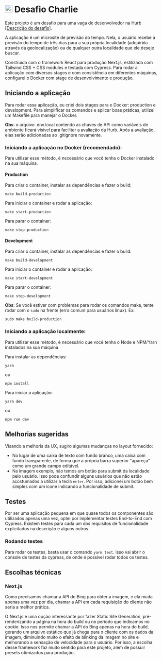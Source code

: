 # <img src="https://avatars1.githubusercontent.com/u/7063040?v=4&s=200.jpg" alt="HU" width="24" /> Desafio Charlie

Este projeto é um desafio para uma vaga de desenvolvedor na Hurb [[Descrição do desafio](README.description.pt.md)].


A aplicação é um microsite de previsão do tempo. Nela, o usuário recebe a previsão do tempo de três dias para a sua própria localidade (adquirida através da geolocalização) ou de qualquer outra localidade que ele deseje buscar.

Construída com o framework React para produção Next.js, estilizada com Tailwind CSS + CSS modules e testada com Cypress. Para rodar a aplicação com diversos stages e com consistência em diferentes máquinas, configurei o Docker com stage de desenvolvimento e produção.


## Iniciando a aplicação 

Para rodar essa aplicação, eu criei dois stages para o Docker: production e development. 
Para simplificar os comandos e aplicar boas práticas, utilizei um Makefile para manejar o Docker.

**Obs**: o arquivo .env.local contendo as chaves de API como variáveis de ambiente ficará visível para facilitar a avaliação da Hurb. Após a avaliação, elas serão adicionadas ao .gitignore novamente.

### Iniciando a aplicação no Docker (recomendado):

Para utilizar esse método, é necessário que você tenha o Docker instalado na sua máquina.

#### Production

Para criar o container, instalar as dependências e fazer o build:

    make build-production

Para iniciar o container e rodar a aplicação:
    
    make start-production

Para parar o container:
    
    make stop-production


#### Development

Para criar o container, instalar as dependências e fazer o build:
    
    make build-development

Para iniciar o container e rodar a aplicação:
    
    make start-development

Para parar o container:
    
    make stop-development


 **Obs**: Se você estiver com problemas para rodar os comandos make, tente rodar com o ``sudo`` na frente (erro comum para usuários linux). Ex:

    sudo make build-production


### Iniciando a aplicação localmente:

Para utilizar esse método, é necessário que você tenha o Node e NPM/Yarn instalados na sua máquina.

Para instalar as dependências:

    yarn  
    
ou 

    npm install
    
Para iniciar a aplicação:

    yarn dev 

ou 

    npm run dev
        

## Melhorias sugeridas

Visando a melhoria da UX, sugiro algumas mudanças no layout fornecido:
-  No lugar de uma caixa de texto com fundo branco, uma caixa com fundo transparente, de forma que a própria barra superior "apareça" como um grande campo editável.
-  Na imagem exemplo, não temos um botão para submit da localidade pelo usuário. Isso pode confundir alguns usuários que não estão acostumados a utilizar a tecla ``enter``. Por isso, adicionei um botão bem simples com um ícone indicando a funcionalidade de submit.


## Testes 

Por ser uma aplicação pequena em que quase todos os componentes são utilizados apenas uma vez, optei por implementar testes End-to-End com Cypress. Existem testes para cada um dos requisitos de funcionalidade explicitados na descrição e alguns outros.

### Rodando testes

Para rodar os testes, basta usar o comando ``yarn test``. Isso vai abrir o console de testes da cypress, de onde é possível rodar todos os testes.

  
## Escolhas técnicas

### Next.js
  
Como precisamos chamar a API do Bing para obter a imagem, e ela muda apenas uma vez por dia, chamar a API em cada requisição do cliente não seria a melhor prática. 

O Next.js é uma opção interessante por fazer Static Site Generation, pré-renderizando a página na hora do build ou no período que indicamos no cookie. Isso nos permite chamar a API do Bing apenas na hora do build, gerando um arquivo estático que já chega para o cliente com os dados da imagem, diminuindo muito o efeito de blinking da imagem no site e melhorando a sensação de velocidade para o usuário. Por isso, a escolha desse framework faz muito sentido para este projeto, além de possuir presets otimizados para produção.